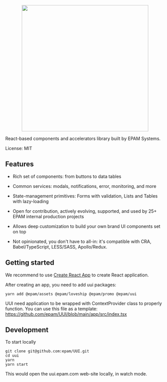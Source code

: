 <p align="center">
  <a href="https://uui.epam.com">
    <img width="400" src="https://static.cdn.epam.com/uploads/690afa39a93c88c4dd13758fe1d869d5/EPM-UUI/Images/uui-logo-readme.svg">
  </a>
</p>

React-based components and accelerators library built by EPAM Systems.

License: MIT

## Features

- Rich set of components: from buttons to data tables

- Common services: modals, notifications, error, monitoring, and more

- State-management primitives: Forms with validation, Lists and Tables with lazy-loading

- Open for contribution, actively evolving, supported, and used by 25+ EPAM internal production projects

- Allows deep customization to build your own brand UI components set on top

- Not opinionated, you don't have to all-in: it's compatible with CRA, Babel/TypeScript, LESS/SASS, Apollo/Redux.

## Getting started

We recommend to use [Create React App](https://reactjs.org/docs/create-a-new-react-app.html) to create React application.

After creating an app, you need to add uui packages:
```
yarn add @epam/assets @epam/loveship @epam/promo @epam/uui
```

UUI need application to be wrapped with ContextProvider class to properly function. You can use this file as a template: https://github.com/epam/UUI/blob/main/app/src/index.tsx

## Development

To start locally

```
git clone git@github.com:epam/UUI.git
cd uui
yarn
yarn start
```

This would open the uui.epam.com web-site locally, in watch mode.

